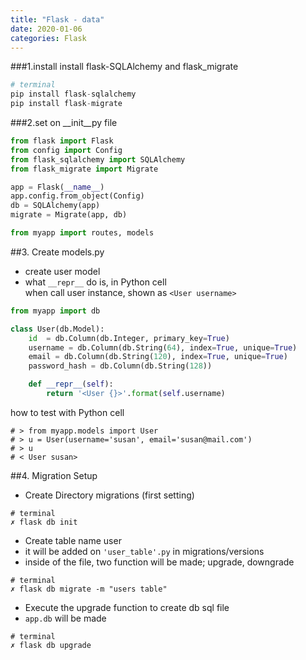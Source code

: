 ```yaml
---
title: "Flask - data"
date: 2020-01-06
categories: Flask
---
```


###1.install
install flask-SQLAlchemy and flask_migrate

```python
# terminal
pip install flask-sqlalchemy
pip install flask-migrate
```

###2.set on __init__py file

```python
from flask import Flask
from config import Config
from flask_sqlalchemy import SQLAlchemy
from flask_migrate import Migrate

app = Flask(__name__)
app.config.from_object(Config)
db = SQLAlchemy(app)
migrate = Migrate(app, db)

from myapp import routes, models
```

##3. Create models.py

- create user model
- what ``__repr__`` do is, in Python cell <br>
when call user instance, shown as ``<User username>``

```python
from myapp import db

class User(db.Model):
    id  = db.Column(db.Integer, primary_key=True)
    username = db.Column(db.String(64), index=True, unique=True)
    email = db.Column(db.String(120), index=True, unique=True)
    password_hash = db.Column(db.String(128))

    def __repr__(self):
        return '<User {}>'.format(self.username)

```

how to test with Python cell
```
# > from myapp.models import User
# > u = User(username='susan', email='susan@mail.com')
# > u
# < User susan>
```



##4. Migration Setup

- Create Directory migrations (first setting)
```terminal
# terminal
✗ flask db init
```

 - Create table name user
 - it will be added on ``'user_table'.py`` in migrations/versions
 - inside of the file, two function will be made; upgrade, downgrade

```
# terminal
✗ flask db migrate -m "users table"
```

- Execute the upgrade function to create db sql file
- ``app.db`` will be made
```
# terminal
✗ flask db upgrade
```
 

